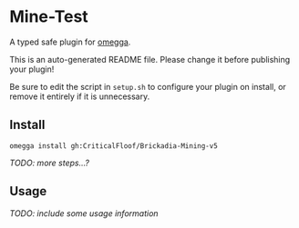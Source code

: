 <!--

When uploading your plugin to github/gitlab
start your repo name with "omegga-"

example: https://github.com/Critical Floof/omegga-Mine-Test

Your plugin will be installed via omegga install gh:Critical Floof/Mine-Test

-->

# Mine-Test

A typed safe plugin for [omegga](https://github.com/brickadia-community/omegga).

This is an auto-generated README file. Please change it before publishing your plugin!

Be sure to edit the script in `setup.sh` to configure your plugin on install, or
remove it entirely if it is unnecessary.

## Install

`omegga install gh:CriticalFloof/Brickadia-Mining-v5`

_TODO: more steps...?_

## Usage

_TODO: include some usage information_
